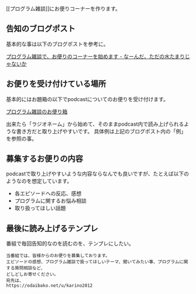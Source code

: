 [[プログラム雑談]]にお便りコーナーを作ります。

## 告知のブログポスト

基本的な事は以下のブログポストを参考に。

[プログラム雑談で、お便りのコーナーを始めます - なーんだ、ただの水たまりじゃないか](https://karino2.github.io/2022/05/12/podcast_mail_box.html)

## お便りを受け付けている場所

基本的にはお題箱の以下でpodcastについてのお便りを受け付けます。

[プログラム雑談のお便り箱](https://odaibako.net/u/karino2012)

出来たら「ラジオネーム」から始めて、そのままpodcast内で読み上げられるような書き方だと取り上げやすいです。
具体例は上記のブログポスト内の「例」を参照の事。

## 募集するお便りの内容

podcastで取り上げやすいような内容ならなんでも良いですが、たとえば以下のようなのを想定しています。

- 各エピソードへの反応、感想
- プログラムに関するお悩み相談
- 取り扱ってほしい話題

## 最後に読み上げるテンプレ

番組で毎回告知的なのを読むのを、テンプレにしたい。

```
当番組では、皆様からのお便りを募集しております。
エピソードの感想、プログラム雑談で扱ってほしいテーマ、聞いてみたい事、プログラムに関する質問相談など、
どしどしお寄せください。
宛先は、
https://odaibako.net/u/karino2012
```